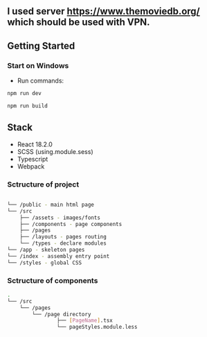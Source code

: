 ## I used server https://www.themoviedb.org/ which should be used with VPN.
## Getting Started

### Start on Windows

- Run commands:

```bash
npm run dev

npm run build
```

## Stack

- React 18.2.0
- SCSS (using.module.sess)
- Typescript 
- Webpack

### Sctructure of project

```bash

└── /public - main html page
└── /src
    ├── /assets - images/fonts
    ├── /components - page components
    ├── /pages 
    ├── /layouts - pages routing
    └── /types - declare modules
└── /app - skeleton pages
└── /index - assembly entry point
└── /styles - global CSS

```

### Sctructure of components

```bash
.
└── /src
    └── /pages
        └── /page directory
                ├── [PageName].tsx
                └── pageStyles.module.less
```


